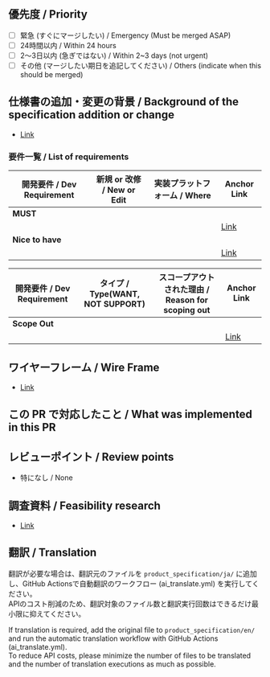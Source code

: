 ## 優先度 / Priority

<!--
  この pull request をいつまでにマージしたいか選択してください。
  
  Indicate by when this PR should be merged.
-->

- [ ] 緊急 (すぐにマージしたい) / Emergency (Must be merged ASAP)
- [ ] 24時間以内 / Within 24 hours
- [ ] 2〜3日以内 (急ぎではない) / Within 2~3 days (not urgent)
- [ ] その他 (マージしたい期日を追記してください) / Others (indicate when this should be merged)

## 仕様書の追加・変更の背景 / Background of the specification addition or change

<!--
  この変更が必要な理由を書きます。プロジェクト要件書やアプリケーションソースコードの変更PRなど、背景になる情報のURLを書いてください。  

  Indicate the reason why this change is necessary. Please provide the URL of the background information, such as the project requirements document or the application source code change PR.
-->

- [Link]()

### 要件一覧 / List of requirements

<!--
  この変更によって追加、変更、スコープアウトされた機能要件をリストアップしてください。   
  また、その要件が新規か改修か、実装プラットフォームを記載してください。  
  通常、期間の長いプロジェクト開発の場合に記載します。
  例:  
    - ユーザーがログインできる  
      - 新規  
      - iOS, Android  

  List the added, changed, and scoped-out functional requirements due to this change.
-->

| 開発要件 / Dev Requirement | 新規 or 改修 / New or Edit | 実装プラットフォーム / Where | Anchor Link |
| --- | --- | --- | --- |
| **MUST** |  |  |  | 
|  |  |  | ⁠[Link]() | 
| **Nice to have** |  |  |  |
|  |  |  | [Link]() |

| 開発要件 / Dev Requirement | タイプ / Type(WANT, NOT SUPPORT) | スコープアウトされた理由 / Reason for scoping out | Anchor Link |
| --- | --- | --- | --- |
| **Scope Out** |  |  |  |
|  |  |  | [Link]() |

## ワイヤーフレーム / Wire Frame

<!--
  開発プロジェクトにおいて、この機能のワイヤーフレームがある場合は、そのリンクを貼ってください。

  If there is a wireframe for this feature in the development project, please provide the link.
-->

- [Link]()

## この PR で対応したこと / What was implemented in this PR

<!--
  この pull request で何を変更したのかを書きます。
  
  Indicate what kind of change is included in this PR
-->

## レビューポイント / Review points

<!--
  reviewer にここを見て欲しいというところがあれば追記してください。
  
  Indicate what you want the reviewers to particularly check, or what they should be aware of.
-->

- 特になし / None

## 調査資料 / Feasibility research

<!--
  参考にした調査資料があればリンクを貼ってください。

  If there are any reference materials, please provide the link.
-->

- [Link]()

## 翻訳 / Translation

翻訳が必要な場合は、翻訳元のファイルを `product_specification/ja/` に追加し、GitHub Actionsで自動翻訳のワークフロー (ai_translate.yml) を実行してください。  
APIのコスト削減のため、翻訳対象のファイル数と翻訳実行回数はできるだけ最小限に抑えてください。

If translation is required, add the original file to `product_specification/en/` and run the automatic translation workflow with GitHub Actions (ai_translate.yml).  
To reduce API costs, please minimize the number of files to be translated and the number of translation executions as much as possible.
